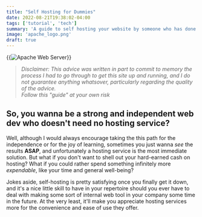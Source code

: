 ```yaml
---
title: "Self Hosting for Dummies"
date: 2022-08-21T19:38:02-04:00
tags: ['tutorial', 'tech']
summary: 'A guide to self hosting your website by someone who has done it exactly once'
image: 'apache_logo.png'
draft: true
---
```

{{<img caption="The process did not spark joy" alt="Apache Web Server" src="/img/apache_logo.png#center">}}

> _Disclaimer: This advice was written in part to commit to memory the process I had to go through to get this site up and running, and I do not guarantee anything whatsover, particularly regarding the quality of the advice.  
> Follow this "guide" at your own risk_
## So, you wanna be a strong and independent web dev who doesn't need no hosting service?
Well, although I would always encourage taking the this path for the independence or for the joy of learning, sometimes you just wanna _see_ the results **ASAP**, and unfortunately a hosting service is the most immediate solution.
But what if you don't want to shell out your hard-earned cash on hosting? What if you could rather spend something infinitely more _expendable_, like your time and general well-being?

Jokes aside, self-hosting is pretty satisfying once you finally get it down, and it's a nice little skill to have in your repertoire should you ever have to deal with making some sort of internal web tool in your company some time in the future.
At the very least, it'll make you appreciate hosting services more for the convenience and ease of use they offer.
